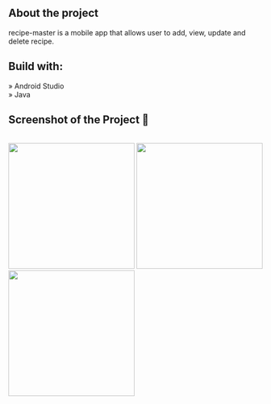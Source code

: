 <h2>About the project</h2>

recipe-master is a mobile app that allows user to add, view, update and delete recipe.

<h2>Build with:</h2>

» Android Studio <br/>
» Java

<h2>Screenshot of the Project 📸</h2>
<br>

<img src="https://github.com/ainwg/recipe-master/assets/87463461/b3adce39-bfb0-4f87-9b64-af7eb4b8f0f3" width="250" >
<img src="https://github.com/ainwg/recipe-master/assets/87463461/4bb7c9cd-e400-4864-bbb8-947ee2f77256" width="250" >
<img src="https://github.com/ainwg/recipe-master/assets/87463461/988ff920-1312-4538-afac-a0bb1ef1ed7d" width="250" >
